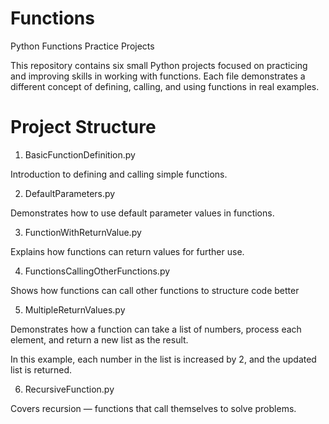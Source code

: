 # Functions

Python Functions Practice Projects

This repository contains six small Python projects focused on practicing and improving skills in working with functions. Each file demonstrates a different concept of defining, calling, and using functions in real examples.

# Project Structure

1. BasicFunctionDefinition.py

  Introduction to defining and calling simple functions.

2. DefaultParameters.py

  Demonstrates how to use default parameter values in functions.

3. FunctionWithReturnValue.py

  Explains how functions can return values for further use.

4. FunctionsCallingOtherFunctions.py

  Shows how functions can call other functions to structure code better

5. MultipleReturnValues.py

  Demonstrates how a function can take a list of numbers, process each element, and return a new list as the result.

  In this example, each number in the list is increased by 2, and the updated list is returned.

6. RecursiveFunction.py

  Covers recursion — functions that call themselves to solve problems.
